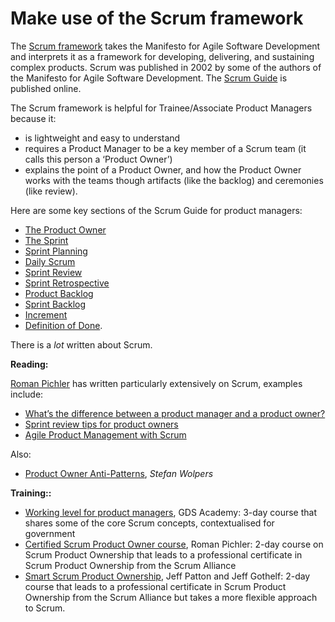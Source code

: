 # Make use of the Scrum framework

The [Scrum framework](https://www.scrumguides.org/scrum-guide.html) takes the Manifesto for Agile Software Development and interprets it as a framework for developing, delivering, and sustaining complex products. Scrum was published in 2002 by some of the authors of the Manifesto for Agile Software Development. The [Scrum Guide](https://www.scrumguides.org/scrum-guide.html) is published online. 

The Scrum framework is helpful for Trainee/Associate Product Managers because it:

- is lightweight and easy to understand
- requires a Product Manager to be a key member of a Scrum team (it calls this person a ‘Product Owner’)
- explains the point of a Product Owner, and how the Product Owner works with the teams though artifacts (like the backlog) and ceremonies (like review).

Here are some key sections of the Scrum Guide for product managers:

- [The Product Owner](https://www.scrumguides.org/scrum-guide.html#team-po)
- [The Sprint](https://www.scrumguides.org/scrum-guide.html#events-sprint)
- [Sprint Planning](https://www.scrumguides.org/scrum-guide.html#events-planning)
- [Daily Scrum](https://www.scrumguides.org/scrum-guide.html#events-daily)
- [Sprint Review](https://www.scrumguides.org/scrum-guide.html#events-review)
- [Sprint Retrospective](https://www.scrumguides.org/scrum-guide.html#events-retro)
- [Product Backlog](https://www.scrumguides.org/scrum-guide.html#artifacts-productbacklog)
- [Sprint Backlog](https://www.scrumguides.org/scrum-guide.html#artifacts-sprintbacklog)
- [Increment](https://www.scrumguides.org/scrum-guide.html#artifacts-increment)
- [Definition of Done](https://www.scrumguides.org/scrum-guide.html#artifact-transparency-done).

There is a _lot_ written about Scrum.

**Reading:**

[Roman Pichler](https://www.romanpichler.com/blog/) has written particularly extensively on Scrum, examples include:

- [What’s the difference between a product manager and a product owner?](https://www.romanpichler.com/blog/product-manager-vs-product-owner/)
- [Sprint review tips for product owners](http://www.romanpichler.com/blog/sprint-review-tips-for-product-owners/)
- [Agile Product Management with Scrum](https://www.romanpichler.com/romans-books/agile-product-management-with-scrum/)

Also:

- [Product Owner Anti-Patterns](https://age-of-product.com/product-owner-anti-patterns/), *Stefan Wolpers*

**Training::**

- [Working level for product managers](https://www.gov.uk/guidance/working-level-for-product-managers-course-description), GDS Academy: 3-day course that shares some of the core Scrum concepts, contextualised for government
- [Certified Scrum Product Owner course](https://www.romanpichler.com/training-courses/certified-scrum-product-owner-course/), Roman Pichler: 2-day course on Scrum Product Ownership that leads to a professional certificate in Scrum Product Ownership from the Scrum Alliance
- [Smart Scrum Product Ownership](https://www.eventbrite.com/o/jeff-gothelf-amp-jeff-patton-10943943076), Jeff Patton and Jeff Gothelf: 2-day course that leads to a professional certificate in Scrum Product Ownership from the Scrum Alliance but takes a more flexible approach to Scrum.
